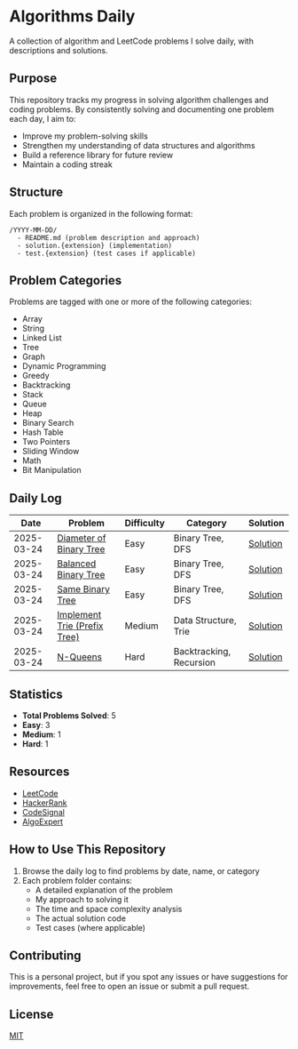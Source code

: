 # Algorithms Daily

A collection of algorithm and LeetCode problems I solve daily, with descriptions and solutions.

## Purpose

This repository tracks my progress in solving algorithm challenges and coding problems. By consistently solving and documenting one problem each day, I aim to:

- Improve my problem-solving skills
- Strengthen my understanding of data structures and algorithms
- Build a reference library for future review
- Maintain a coding streak

## Structure

Each problem is organized in the following format:

```
/YYYY-MM-DD/
  - README.md (problem description and approach)
  - solution.{extension} (implementation)
  - test.{extension} (test cases if applicable)
```

## Problem Categories

Problems are tagged with one or more of the following categories:

- Array
- String
- Linked List
- Tree
- Graph
- Dynamic Programming
- Greedy
- Backtracking
- Stack
- Queue
- Heap
- Binary Search
- Hash Table
- Two Pointers
- Sliding Window
- Math
- Bit Manipulation

## Daily Log

| Date       | Problem                                                       | Difficulty | Category                | Solution                                                    |
| ---------- | ------------------------------------------------------------- | ---------- | ----------------------- | ----------------------------------------------------------- |
| 2025-03-24 | [Diameter of Binary Tree](./2025-03-24/DiameterOfBinaryTree/) | Easy       | Binary Tree, DFS        | [Solution](./2025-03-24/DiameterOfBinaryTree/Solution.java) |
| 2025-03-24 | [Balanced Binary Tree](./2025-03-24/BalancedBinaryTree/)      | Easy       | Binary Tree, DFS        | [Solution](./2025-03-24/BalancedBinaryTree/Solution.java)   |
| 2025-03-24 | [Same Binary Tree](./2025-03-24/SameBinaryTree/)              | Easy       | Binary Tree, DFS        | [Solution](./2025-03-24/SameBinaryTree/Solution.java)       |
| 2025-03-24 | [Implement Trie (Prefix Tree)](./2025-03-24/ImplementTrie/)   | Medium     | Data Structure, Trie    | [Solution](./2025-03-24/ImplementTrie/PrefixTree.java)      |
| 2025-03-24 | [N-Queens](./2025-03-24/NQueens/)                             | Hard       | Backtracking, Recursion | [Solution](./2025-03-24/NQueens/NQueens.java)               |

## Statistics

- **Total Problems Solved**: 5
- **Easy**: 3
- **Medium**: 1
- **Hard**: 1

## Resources

- [LeetCode](https://leetcode.com/)
- [HackerRank](https://www.hackerrank.com/)
- [CodeSignal](https://codesignal.com/)
- [AlgoExpert](https://www.algoexpert.io/)

## How to Use This Repository

1. Browse the daily log to find problems by date, name, or category
2. Each problem folder contains:
   - A detailed explanation of the problem
   - My approach to solving it
   - The time and space complexity analysis
   - The actual solution code
   - Test cases (where applicable)

## Contributing

This is a personal project, but if you spot any issues or have suggestions for improvements, feel free to open an issue or submit a pull request.

## License

[MIT](LICENSE)